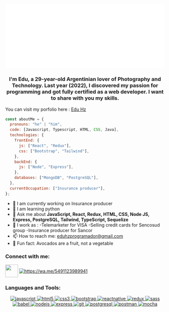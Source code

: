 <img src="https://github.com/BryanCPineda/BryanCPineda/blob/main/svg.svg" alt="hello world"/>

<h3 align="center">I'm Edu, a 29-year-old Argentinian lover of Photography and Technology. Last year (2022), I discovered my passion for programming and got fully certified as a web developer. I want to share with you my skills.</h3>

You can visit my porfolio here : [Edu Hz](https://porfolio-jet.vercel.app/)

```javascript
const aboutMe = {
  pronouns: "he" | "him",
  code: [Javascript, Typescript, HTML, CSS, Java],
  technologies: {
    frontEnd: {
      js: ["React", "Redux"],
      css: ["Bootstrap", "Tailwind"],
    },
    backEnd: {
      js: ["Node", "Express"],
    },
    databases: ["MongoDB", "PostgreSQL"],
  },
  currentOccupation: ["Insurance producer"],
};
```

- 🔭 I am currently working on Insurance producer
- 🌱 I am learning python
- 💬 Ask me about **JavaScript, React, Redux, HTML, CSS, Node JS, Express, PostgreSQL, Tailwind, TypeScript, Sequelize**
- 📄 I work as : 
     -Telemarketer for VISA
     -Selling credit cards for Sencosud group
     -Insurance producer for Sancor
- 📫 How to reach me: eduhzprogramador@gmail.com
- 🥑 Fun fact: Avocados are a fruit, not a vegetable

<h3 align="left">Connect with me:</h3>
<p align="left">
<a href="https://www.linkedin.com/in/edu-hz/" target="_blank"><img align="center" src="https://img.icons8.com/fluency/96/null/linkedin-circled.png" height="40" width="40" /></a>
<a href="https://wa.me/541123989941" target="_blank"><img align="center" src="https://img.icons8.com/office/80/null/whatsapp--v1.png" alt="https://wa.me/5491123989941" height="40" width="40" /></a>

<h3 align="left">Languages and Tools:</h3>
<p align="center">  <a href="https://developer.mozilla.org/en-US/docs/Web/JavaScript" target="_blank"> <img src="https://upload.wikimedia.org/wikipedia/commons/thumb/9/99/Unofficial_JavaScript_logo_2.svg/1024px-Unofficial_JavaScript_logo_2.svg.png" alt="javascript" width="40" height="40"/> </a> 
<a href="https://www.w3.org/html/" target="_blank"> <img src="https://upload.wikimedia.org/wikipedia/commons/thumb/3/38/HTML5_Badge.svg/600px-HTML5_Badge.svg.png" alt="html5" width="40" height="40"/> </a>
<a href="https://www.w3schools.com/css/" target="_blank"> <img src="https://cdn4.iconfinder.com/data/icons/social-media-logos-6/512/121-css3-512.png" alt="css3" width="40" height="40"/> </a> 
<a href="https://getbootstrap.com" target="_blank"> <img src="https://upload.wikimedia.org/wikipedia/commons/thumb/b/b2/Bootstrap_logo.svg/1024px-Bootstrap_logo.svg.png" alt="bootstrap" width="40" height="40"/> </a> 
<a href="https://reactnative.dev/" target="_blank"> <img src="https://reactnative.dev/img/header_logo.svg" alt="reactnative" width="40" height="40"/> </a> 
<a href="https://redux.js.org" target="_blank"> <img src="https://seeklogo.com/images/R/redux-logo-9CA6836C12-seeklogo.com.png" alt="redux" width="40" height="40"/> </a> <a href="https://sass-lang.com" target="_blank"> <img src="https://upload.wikimedia.org/wikipedia/commons/thumb/9/96/Sass_Logo_Color.svg/1280px-Sass_Logo_Color.svg.png" alt="sass" width="40" height="40"/> </a>
<a href="https://babeljs.io/" target="_blank"> <img src="https://www.vectorlogo.zone/logos/babeljs/babeljs-icon.svg" alt="babel" width="40" height="40"/> </a>
<a href="https://nodejs.org" target="_blank"> <img src="https://cdn.pixabay.com/photo/2015/04/23/17/41/node-js-736399_960_720.png" alt="nodejs" height="40"/> </a>
<a href="https://expressjs.com" target="_blank"> <img src="https://vegibit.com/wp-content/uploads/2018/05/expressjs.png"alt="express" height="40"/> </a> 
<a href="https://git-scm.com/" target="_blank"> <img src="https://www.vectorlogo.zone/logos/git-scm/git-scm-icon.svg" alt="git" width="40" height="40"/> </a> 
<a href="https://www.postgresql.org" target="_blank"> <img src="https://upload.wikimedia.org/wikipedia/commons/thumb/2/29/Postgresql_elephant.svg/1200px-Postgresql_elephant.svg.png" alt="postgresql" width="40" height="40"/> </a> 
<a href="https://postman.com" target="_blank"> <img src="https://www.vectorlogo.zone/logos/getpostman/getpostman-icon.svg" alt="postman" width="40" height="40"/> </a> 
<a href="https://mochajs.org" target="_blank"> <img src="https://www.vectorlogo.zone/logos/mochajs/mochajs-icon.svg" alt="mocha" width="40" height="40"/> </a>

